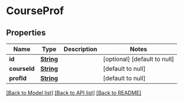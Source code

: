 # CourseProf
## Properties

Name | Type | Description | Notes
------------ | ------------- | ------------- | -------------
**id** | [**String**](string.md) |  | [optional] [default to null]
**courseId** | [**String**](string.md) |  | [default to null]
**profId** | [**String**](string.md) |  | [default to null]

[[Back to Model list]](../README.md#documentation-for-models) [[Back to API list]](../README.md#documentation-for-api-endpoints) [[Back to README]](../README.md)

